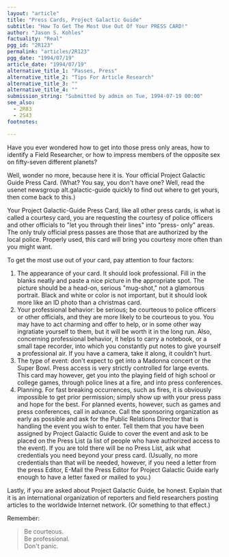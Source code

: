 ```yaml
---
layout: "article"
title: "Press Cards, Project Galactic Guide"
subtitle: "How To Get The Most Use Out Of Your PRESS CARD!"
author: "Jason S. Kohles"
factuality: "Real"
pgg_id: "2R123"
permalink: "articles/2R123"
pgg_date: "1994/07/19"
article_date: "1994/07/19"
alternative_title_1: "Passes, Press"
alternative_title_2: "Tips For Article Research"
alternative_title_3: ""
alternative_title_4: ""
submission_string: "Submitted by admin on Tue, 1994-07-19 00:00"
see_also:
  - 2R83
  - 2S43
footnotes: 

---
```

<div>
<p>Have you ever wondered how to get into those press only areas, how to identify a Field Researcher, or how to impress members of the opposite sex on fifty-seven different planets?</p>
<p>Well, wonder no more, because here it is. Your official Project Galactic Guide Press Card. (What? You say, you don't have one? Well, read the usenet newsgroup alt.galactic-guide quickly to find out where to get yours, then come back to this.)</p>
<p>Your Project Galactic-Guide Press Card, like all other press cards, is what is called a courtesy card, you are requesting the courtesy of police officers and other officials to "let you through their lines" into "press- only" areas. The only truly official press passes are those that are authorized by the local police. Properly used, this card will bring you courtesy more often than you might want.</p>
<p>To get the most use out of your card, pay attention to four factors:</p>
<ol>
<li value="1">The appearance of your card. It should look professional. Fill in the blanks neatly and paste a nice picture in the appropriate spot. The picture should be a head-on, serious "mug-shot," not a glamorous portrait. Black and white or color is not important, but it should look more like an ID photo than a christmas card.</li>
<li value="2">Your professional behavior: be serious; be courteous to police officers or other officials, and they are more likely to be courteous to you. You may have to act charming and offer to help, or in some other way ingratiate yourself to them, but it will be worth it in the long run. Also, concerning professional behavior, it helps to carry a notebook, or a small tape recorder, into which you constantly put notes to give yourself a professional air. If you have a camera, take it along, it couldn't hurt.</li>
<li value="3">The type of event: don't expect to get into a Madonna concert or the Super Bowl. Press access is very strictly controlled for large events. This card may however, get you into the playing field of high school or college games, through police lines at a fire, and into press conferences.</li>
<li value="4">Planning. For fast breaking occurrences, such as fires, it is obviously impossible to get prior permission; simply show up with your press pass and hope for the best. For planned events, however, such as games and press conferences, call in advance. Call the sponsoring organization as early as possible and ask for the Public Relations Director that is handling the event you wish to enter. Tell them that you have been assigned by Project Galactic Guide to cover the event and ask to be placed on the Press List (a list of people who have authorized access to the event). If you are told there will be no Press List, ask what credentials you need beyond your press card. (Usually, no more credentials than that will be needed, however, if you need a letter from the press Editor, E-Mail the Press Editor for Project Galactic Guide early enough to have a letter faxed or mailed to you.)</li>
</ol>
<p>Lastly, if you are asked about Project Galactic Guide, be honest. Explain that it is an international organization of reporters and field researchers posting articles to the worldwide Internet network. (Or something to that effect.)</p>
<p>Remember:</p>
<blockquote>Be courteous.<br>
Be professional.<br>
Don't panic.</blockquote>
</div>

